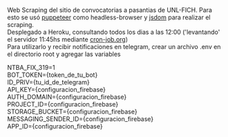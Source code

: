 Web Scraping del sitio de convocatorias a pasantias de UNL-FICH. Para esto se usó [puppeteer](https://www.npmjs.com/package/puppeteer) como headless-browser y [jsdom](https://www.npmjs.com/package/jsdom) para realizar el scraping.<br>
Desplegado a Heroku, consultando todos los dias a las 12:00 ('levantando' el servidor 11:45hs mediante [cron-job.org](https://cron-job.org/en/))<br>
Para utilizarlo y recibir notificaciones en telegram, crear un archivo .env en el directorio root y agregar las variables

NTBA_FIX_319=1<br>
BOT_TOKEN={token_de_tu_bot}<br>
ID_PRIV={tu_id_de_telegram}<br>
API_KEY={configuracion_firebase}<br>
AUTH_DOMAIN={configuracion_firebase}<br>
PROJECT_ID={configuracion_firebase}<br>
STORAGE_BUCKET={configuracion_firebase}<br>
MESSAGING_SENDER_ID={configuracion_firebase}<br>
APP_ID={configuracion_firebase}<br>
